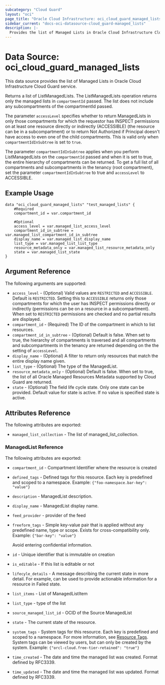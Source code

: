 ```yaml
---
subcategory: "Cloud Guard"
layout: "oci"
page_title: "Oracle Cloud Infrastructure: oci_cloud_guard_managed_lists"
sidebar_current: "docs-oci-datasource-cloud_guard-managed_lists"
description: |-
  Provides the list of Managed Lists in Oracle Cloud Infrastructure Cloud Guard service
---
```


# Data Source: oci_cloud_guard_managed_lists
This data source provides the list of Managed Lists in Oracle Cloud Infrastructure Cloud Guard service.

Returns a list of ListManagedLists.
The ListManagedLists operation returns only the managed lists in `compartmentId` passed.
The list does not include any subcompartments of the compartmentId passed.

The parameter `accessLevel` specifies whether to return ManagedLists in only
those compartments for which the requestor has INSPECT permissions on at least one resource directly
or indirectly (ACCESSIBLE) (the resource can be in a subcompartment) or to return Not Authorized if
Principal doesn't have access to even one of the child compartments. This is valid only when
`compartmentIdInSubtree` is set to `true`.

The parameter `compartmentIdInSubtree` applies when you perform ListManagedLists on the
`compartmentId` passed and when it is set to true, the entire hierarchy of compartments can be returned.
To get a full list of all compartments and subcompartments in the tenancy (root compartment),
set the parameter `compartmentIdInSubtree` to true and `accessLevel` to ACCESSIBLE.


## Example Usage

```hcl
data "oci_cloud_guard_managed_lists" "test_managed_lists" {
	#Required
	compartment_id = var.compartment_id

	#Optional
	access_level = var.managed_list_access_level
	compartment_id_in_subtree = var.managed_list_compartment_id_in_subtree
	display_name = var.managed_list_display_name
	list_type = var.managed_list_list_type
	resource_metadata_only = var.managed_list_resource_metadata_only
	state = var.managed_list_state
}
```

## Argument Reference

The following arguments are supported:

* `access_level` - (Optional) Valid values are `RESTRICTED` and `ACCESSIBLE`. Default is `RESTRICTED`. Setting this to `ACCESSIBLE` returns only those compartments for which the user has INSPECT permissions directly or indirectly (permissions can be on a resource in a subcompartment). When set to `RESTRICTED` permissions are checked and no partial results are displayed. 
* `compartment_id` - (Required) The ID of the compartment in which to list resources.
* `compartment_id_in_subtree` - (Optional) Default is false. When set to true, the hierarchy of compartments is traversed and all compartments and subcompartments in the tenancy are returned depending on the the setting of `accessLevel`. 
* `display_name` - (Optional) A filter to return only resources that match the entire display name given.
* `list_type` - (Optional) The type of the ManagedList.
* `resource_metadata_only` - (Optional) Default is false. When set to true, the list of all Oracle Managed Resources Metadata supported by Cloud Guard are returned. 
* `state` - (Optional) The field life cycle state. Only one state can be provided. Default value for state is active. If no value is specified state is active.


## Attributes Reference

The following attributes are exported:

* `managed_list_collection` - The list of managed_list_collection.

### ManagedList Reference

The following attributes are exported:

* `compartment_id` - Compartment Identifier where the resource is created
* `defined_tags` - Defined tags for this resource. Each key is predefined and scoped to a namespace. Example: `{"foo-namespace.bar-key": "value"}` 
* `description` - ManagedList description.
* `display_name` - ManagedList display name.
* `feed_provider` - provider of the feed
* `freeform_tags` - Simple key-value pair that is applied without any predefined name, type or scope. Exists for cross-compatibility only. Example: `{"bar-key": "value"}`

	Avoid entering confidential information. 
* `id` - Unique identifier that is immutable on creation
* `is_editable` - If this list is editable or not
* `lifecyle_details` - A message describing the current state in more detail. For example, can be used to provide actionable information for a resource in Failed state.
* `list_items` - List of ManagedListItem
* `list_type` - type of the list
* `source_managed_list_id` - OCID of the Source ManagedList
* `state` - The current state of the resource.
* `system_tags` - System tags for this resource. Each key is predefined and scoped to a namespace. For more information, see [Resource Tags](https://docs.cloud.oracle.com/iaas/Content/General/Concepts/resourcetags.htm). System tags can be viewed by users, but can only be created by the system.  Example: `{"orcl-cloud.free-tier-retained": "true"}` 
* `time_created` - The date and time the managed list was created. Format defined by RFC3339.
* `time_updated` - The date and time the managed list was updated. Format defined by RFC3339.

